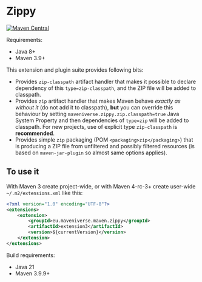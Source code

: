 # Zippy

[![Maven Central](https://img.shields.io/maven-central/v/eu.maveniverse.maven.zippy/extension.svg?label=Maven%20Central)](https://search.maven.org/artifact/eu.maveniverse.maven.zippy/extension)

Requirements:
* Java 8+
* Maven 3.9+

This extension and plugin suite provides following bits:
* Provides `zip-classpath` artifact handler that makes it possible to declare dependency of this `type=zip-classpath`, 
  and the ZIP file will  be added to classpath.
* Provides `zip` artifact handler that makes Maven behave _exactly as without it_ (do not add it to classpath), **but**
  you can override this behaviour by setting `maveniverse.zippy.zip.classpath=true` Java System Property and then 
  dependencies of `type=zip` will be added to classpath.
  For new projects, use of explicit type `zip-classpath` is **recommended**.
* Provides simple `zip` packaging (POM `<packaging>zip</packaging>`) that is producing a ZIP file from unfiltered and
  possibly filtered resources (is based on `maven-jar-plugin` so almost same options applies).

## To use it

With Maven 3 create project-wide, or with Maven 4-rc-3+ create user-wide `~/.m2/extensions.xml` like this:
```xml
<?xml version="1.0" encoding="UTF-8"?>
<extensions>
    <extension>
        <groupId>eu.maveniverse.maven.zippy</groupId>
        <artifactId>extension3</artifactId>
        <version>${currentVersion}</version>
    </extension>
</extensions>
```

Build requirements:
* Java 21
* Maven 3.9.9+
